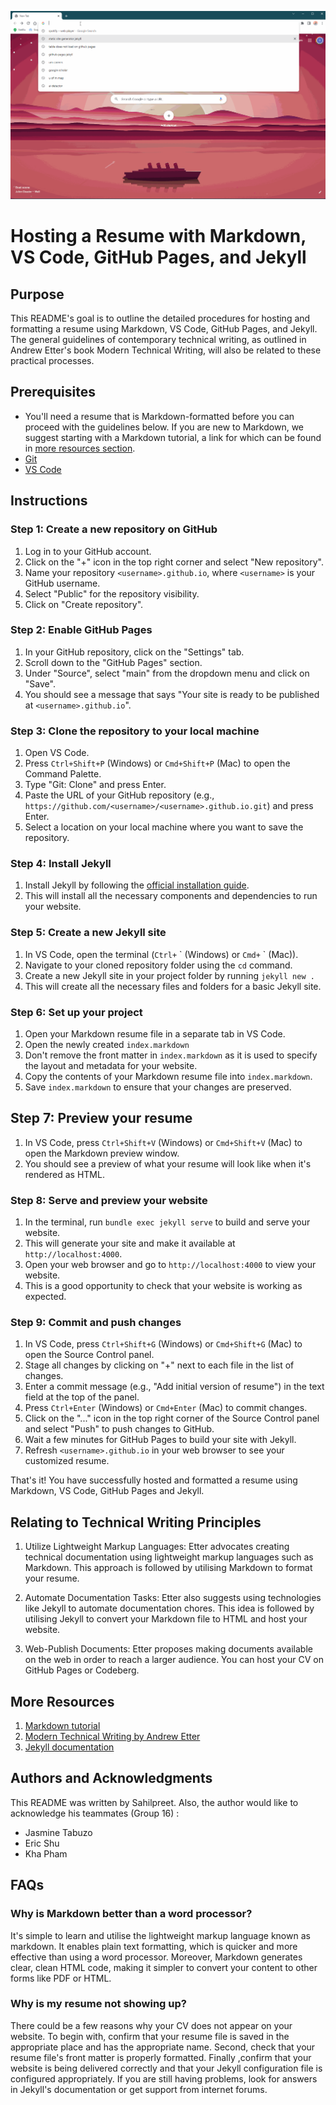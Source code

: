 ![1](resume.gif)

# Hosting a Resume with Markdown, VS Code, GitHub Pages, and Jekyll

## Purpose

This README's goal is to outline the detailed procedures for hosting and formatting a resume using Markdown, VS Code, GitHub Pages, and Jekyll. The general guidelines of contemporary technical writing, as outlined in Andrew Etter's book Modern Technical Writing, will also be related to these practical processes.

## Prerequisites

- You'll need a resume that is Markdown-formatted before you can proceed with the guidelines below. If you are new to Markdown, we suggest starting with a Markdown tutorial, a link for which can be found in [more resources section](#more-resources).
- [Git](https://git-scm.com/downloads)
- [VS Code](https://code.visualstudio.com/download)

## Instructions

### Step 1: Create a new repository on GitHub

1. Log in to your GitHub account.
2. Click on the "+" icon in the top right corner and select "New repository".
3. Name your repository `<username>.github.io`, where `<username>` is your GitHub username.
4. Select "Public" for the repository visibility.
5. Click on "Create repository".

### Step 2: Enable GitHub Pages

1. In your GitHub repository, click on the "Settings" tab.
2. Scroll down to the "GitHub Pages" section.
3. Under "Source", select "main" from the dropdown menu and click on "Save".
4. You should see a message that says "Your site is ready to be published at `<username>.github.io`".

### Step 3: Clone the repository to your local machine

1. Open VS Code.
2. Press `Ctrl+Shift+P` (Windows) or `Cmd+Shift+P` (Mac) to open the Command Palette.
3. Type "Git: Clone" and press Enter.
4. Paste the URL of your GitHub repository (e.g., `https://github.com/<username>/<username>.github.io.git`) and press Enter.
5. Select a location on your local machine where you want to save the repository.

### Step 4: Install Jekyll

1. Install Jekyll by following the [official installation guide](https://jekyllrb.com/docs/installation/).
2. This will install all the necessary components and dependencies to run your website.

### Step 5: Create a new Jekyll site

1. In VS Code, open the terminal (`Ctrl+` \` (Windows) or `Cmd+` \`  (Mac)).
2. Navigate to your cloned repository folder using the `cd` command.
3. Create a new Jekyll site in your project folder by running `jekyll new .`
4. This will create all the necessary files and folders for a basic Jekyll site.

### Step 6: Set up your project

1. Open your Markdown resume file in a separate tab in VS Code.
2. Open the newly created `index.markdown` 
3. Don't remove the front matter in `index.markdown` as it is used to specify the layout and metadata for your website.
4. Copy the contents of your Markdown resume file into `index.markdown`.
5. Save `index.markdown` to ensure that your changes are preserved.

## Step 7: Preview your resume

1. In VS Code, press `Ctrl+Shift+V` (Windows) or `Cmd+Shift+V` (Mac) to open the Markdown preview window.
2. You should see a preview of what your resume will look like when it's rendered as HTML.

### Step 8: Serve and preview your website

1. In the terminal, run `bundle exec jekyll serve` to build and serve your website.
2. This will generate your site and make it available at `http://localhost:4000`.
3. Open your web browser and go to `http://localhost:4000` to view your website.
4. This is a good opportunity to check that your website is working as expected.

### Step 9: Commit and push changes

1. In VS Code, press `Ctrl+Shift+G` (Windows) or `Cmd+Shift+G` (Mac) to open the Source Control panel.
2. Stage all changes by clicking on "+" next to each file in the list of changes.
3. Enter a commit message (e.g., "Add initial version of resume") in the text field at the top of the panel.
4. Press `Ctrl+Enter` (Windows) or `Cmd+Enter` (Mac) to commit changes.
5. Click on the "..." icon in the top right corner of the Source Control panel and select "Push" to push changes to GitHub.
6. Wait a few minutes for GitHub Pages to build your site with Jekyll.
7. Refresh `<username>.github.io` in your web browser to see your customized resume.

That's it! You have successfully hosted and formatted a resume using Markdown, VS Code, GitHub Pages and Jekyll.

## Relating to Technical Writing Principles

1. Utilize Lightweight Markup Languages: Etter advocates creating technical documentation using lightweight markup languages such as Markdown. This approach is followed by utilising Markdown to format your resume.

2. Automate Documentation Tasks: Etter also suggests using technologies like Jekyll to automate documentation chores. This idea is followed by utilising Jekyll to convert your Markdown file to HTML and host your website.
3. Web-Publish Documents: Etter proposes making documents available on the web in order to reach a larger audience. You can host your CV on GitHub Pages or Codeberg.

## More Resources

1. [Markdown tutorial](https://www.markdowntutorial.com/)
2. [Modern Technical Writing by Andrew Etter](https://www.amazon.com/Modern-Technical-Writing-Introduction-Documentation-ebook/dp/B01A2QL9SS)
3. [Jekyll documentation](https://jekyllrb.com/docs/)

## Authors and Acknowledgments

This README was written by Sahilpreet.
Also, the author would like to acknowledge his teammates (Group 16) :

- Jasmine Tabuzo 
- Eric Shu 
- Kha Pham 

## FAQs

### Why is Markdown better than a word processor?

It's simple to learn and utilise the lightweight markup language known as markdown. It enables plain text formatting, which is quicker and more effective than using a word processor. Moreover, Markdown generates clear, clean HTML code, making it simpler to convert your content to other forms like PDF or HTML.

### Why is my resume not showing up?

There could be a few reasons why your CV does not appear on your website. To begin with, confirm that your resume file is saved in the appropriate place and has the appropriate name. Second, check that your resume file's front matter is properly formatted. Finally ,confirm that your website is being delivered correctly and that your Jekyll configuration file is configured appropriately. If you are still having problems, look for answers in Jekyll's documentation or get support from internet forums.
